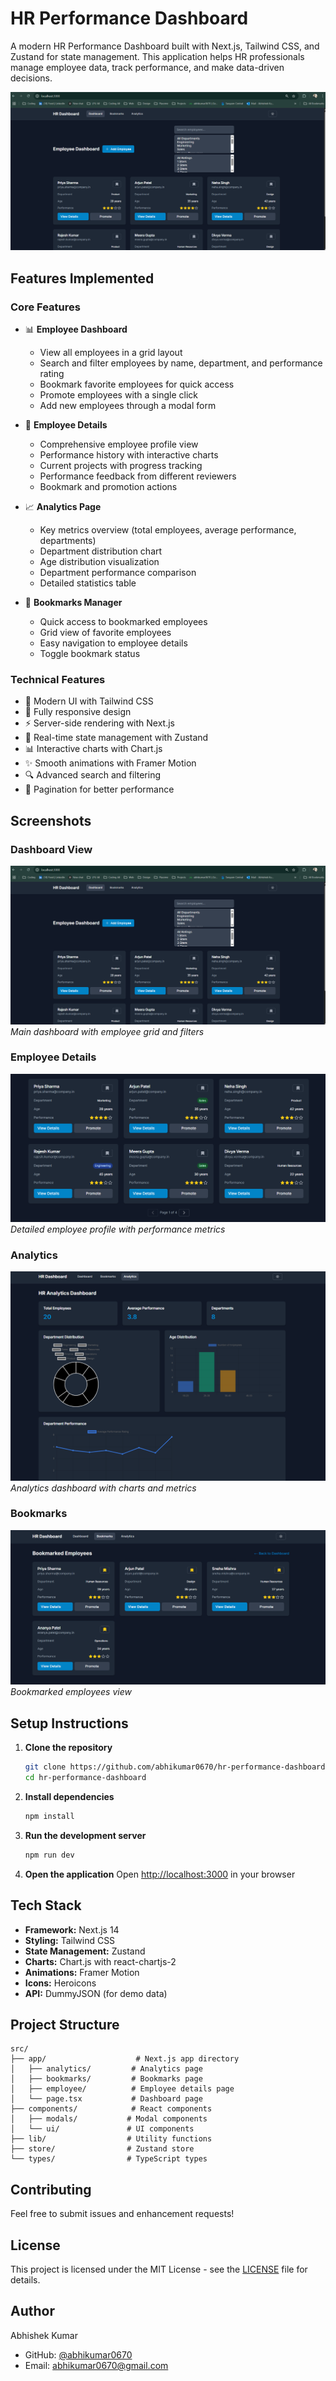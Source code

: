 # HR Performance Dashboard

A modern HR Performance Dashboard built with Next.js, Tailwind CSS, and Zustand for state management. This application helps HR professionals manage employee data, track performance, and make data-driven decisions.

![HR Dashboard Preview](public/screenshots/dashboard.png)

## Features Implemented

### Core Features
- 📊 **Employee Dashboard**
  - View all employees in a grid layout
  - Search and filter employees by name, department, and performance rating
  - Bookmark favorite employees for quick access
  - Promote employees with a single click
  - Add new employees through a modal form

- 👤 **Employee Details**
  - Comprehensive employee profile view
  - Performance history with interactive charts
  - Current projects with progress tracking
  - Performance feedback from different reviewers
  - Bookmark and promotion actions

- 📈 **Analytics Page**
  - Key metrics overview (total employees, average performance, departments)
  - Department distribution chart
  - Age distribution visualization
  - Department performance comparison
  - Detailed statistics table

- 🔖 **Bookmarks Manager**
  - Quick access to bookmarked employees
  - Grid view of favorite employees
  - Easy navigation to employee details
  - Toggle bookmark status

### Technical Features
- 🎨 Modern UI with Tailwind CSS
- 📱 Fully responsive design
- ⚡ Server-side rendering with Next.js
- 🔄 Real-time state management with Zustand
- 📊 Interactive charts with Chart.js
- ✨ Smooth animations with Framer Motion
- 🔍 Advanced search and filtering
- 📄 Pagination for better performance

## Screenshots

### Dashboard View
![Dashboard](public/screenshots/dashboard.png)
*Main dashboard with employee grid and filters*

### Employee Details
![Employee Details](public/screenshots/employee-details.png)
*Detailed employee profile with performance metrics*

### Analytics
![Analytics](public/screenshots/analytics.png)
*Analytics dashboard with charts and metrics*

### Bookmarks
![Bookmarks](public/screenshots/bookmarks.png)
*Bookmarked employees view*

## Setup Instructions

1. **Clone the repository**
   ```bash
   git clone https://github.com/abhikumar0670/hr-performance-dashboard.git
   cd hr-performance-dashboard
   ```

2. **Install dependencies**
   ```bash
   npm install
   ```

3. **Run the development server**
   ```bash
   npm run dev
   ```

4. **Open the application**
   Open [http://localhost:3000](http://localhost:3000) in your browser

## Tech Stack

- **Framework:** Next.js 14
- **Styling:** Tailwind CSS
- **State Management:** Zustand
- **Charts:** Chart.js with react-chartjs-2
- **Animations:** Framer Motion
- **Icons:** Heroicons
- **API:** DummyJSON (for demo data)

## Project Structure

```
src/
├── app/                    # Next.js app directory
│   ├── analytics/         # Analytics page
│   ├── bookmarks/         # Bookmarks page
│   ├── employee/          # Employee details page
│   └── page.tsx           # Dashboard page
├── components/            # React components
│   ├── modals/           # Modal components
│   └── ui/               # UI components
├── lib/                  # Utility functions
├── store/                # Zustand store
└── types/                # TypeScript types
```

## Contributing

Feel free to submit issues and enhancement requests!

## License

This project is licensed under the MIT License - see the [LICENSE](LICENSE) file for details.

## Author

Abhishek Kumar
- GitHub: [@abhikumar0670](https://github.com/abhikumar0670)
- Email: abhikumar0670@gmail.com 